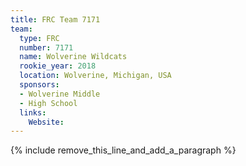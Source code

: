 ```yaml
---
title: FRC Team 7171
team:
  type: FRC
  number: 7171
  name: Wolverine Wildcats
  rookie_year: 2018
  location: Wolverine, Michigan, USA
  sponsors:
  - Wolverine Middle
  - High School
  links:
    Website:
---
```


{% include remove_this_line_and_add_a_paragraph %}